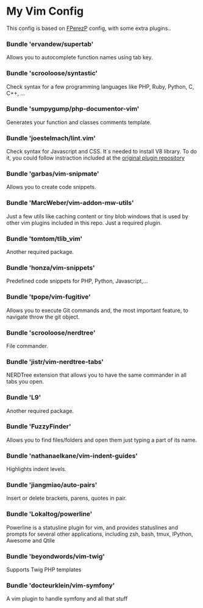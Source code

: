 # My Vim Config

This config is based on [FPerezP](https://github.com/FPerezP) config, with some extra plugins..

### Bundle 'ervandew/supertab'
Allows you to autocomplete function names using tab key.

### Bundle 'scrooloose/syntastic'
Check syntax for a few programming languages like PHP, Ruby, Python, C, C++, ...

### Bundle 'sumpygump/php-documentor-vim'
Generates your function and classes comments template.

### Bundle 'joestelmach/lint.vim'
Check syntax for Javascript and CSS. It´s needed to install V8 library. To do it, you could follow instraction included at the [original plugin repository](https://github.com/joestelmach/lint.vim)

### Bundle 'garbas/vim-snipmate'
Allows you to create code snippets.

### Bundle 'MarcWeber/vim-addon-mw-utils'
Just a few utils like caching  content or tiny blob windows that is used by other vim plugins included in this repo. Just a required plugin.

### Bundle 'tomtom/tlib_vim'
Another required package.

### Bundle 'honza/vim-snippets'
Predefined code snippets for PHP, Python, Javascript,...

### Bundle 'tpope/vim-fugitive'
Allows you to execute Git commands and, the most important feature, to navigate throw the git object.

### Bundle 'scrooloose/nerdtree'
File commander.

### Bundle 'jistr/vim-nerdtree-tabs'
NERDTree extension that allows you to have the same commander in all tabs you open.

### Bundle 'L9'
Another required package.

### Bundle 'FuzzyFinder'
Allows you to find files/folders and open them just typing a part of its name.

### Bundle 'nathanaelkane/vim-indent-guides'
Highlights indent levels.

### Bundle 'jiangmiao/auto-pairs'
Insert or delete brackets, parens, quotes in pair.

### Bundle 'Lokaltog/powerline'
Powerline is a statusline plugin for vim, and provides statuslines and prompts for several other applications, including zsh, bash, tmux, IPython, Awesome and Qtile

### Bundle 'beyondwords/vim-twig'
Supports Twig PHP templates

### Bundle 'docteurklein/vim-symfony'
A vim plugin to handle symfony and all that stuff

